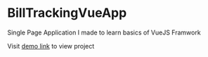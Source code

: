 # BillTrackingVueApp
Single Page Application I made to learn basics of VueJS Framwork

Visit [demo link](https://lexpeartha.github.io/BillTrackingVueApp) to view project
